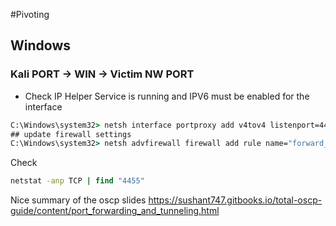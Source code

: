 #Pivoting

## Windows

### Kali PORT -> WIN -> Victim NW PORT

* Check IP Helper Service is running and IPV6 must be enabled for the interface

```cmd
C:\Windows\system32> netsh interface portproxy add v4tov4 listenport=4455 listenaddress=10.11.0.22 connectport=445 connectaddress=192.168.1.110
## update firewall settings
C:\Windows\system32> netsh advfirewall firewall add rule name="forward_port_rule" protocol=TCP dir=in localip=10.11.0.22 localport=4455 action=allow
```

Check
```cmd
netstat -anp TCP | find "4455" 
```
Nice summary of the oscp slides
https://sushant747.gitbooks.io/total-oscp-guide/content/port_forwarding_and_tunneling.html
